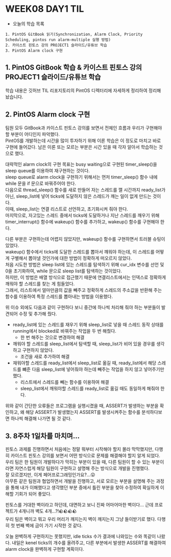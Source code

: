 # WEEK08 DAY1 TIL
- 오늘의 학습 목록
```
1. PintOS GitBook 읽기(Synchronization, Alarm Clock, Priority Scheduling, pintos run alarm-multiple 실행 방법)
2. 카이스트 핀토스 강의 PROJECT1 슬라이드/유튜브 학습
3. PintOS Alarm clock 구현
```

## 1. PintOS GitBook 학습 & 카이스트 핀토스 강의 PROJECT1 슬라이드/유튜브 학습
학습 내용은 깃허브 TIL 리포지토리의 PintOS 디렉터리에 자세하게 정리하여 정리해 놨습니다.

## 2. PintOS Alarm clock 구현
팀원 모두 GitBook과 카이스트 핀토스 강의를 보면서 전체인 흐름과 우리가 구현해야 할 부분이 어디인지 파악했다.  
PintOS를 개발하는데 시간을 많이 투자하기 위해 이론 학습은 이 정도로 마치고 바로 구현에 들어갔다.
남은 이론 또는 모르는 부분은 시간 있을 때 각자 알아서 학습하는 것으로 했다.

대략적인 alarm clock의 구현 목표는 busy waiting으로 구현된 timer_sleep()을 sleep queue를 이용하여 재구현하는 것이다.  
sleep queue로 alarm clock을 구현하기 위해서는 먼저 timer_sleep() 함수 내에 while 문을 if 문으로 바꿔주어야 한다.  
다음으로 thread_sleep() 함수를 새로 만들어 자는 스레드를 깰 시간까지 ready_list가 아닌, sleep_list에 넣어 ticks에 도달하지 않은 스레드가 깨는 일이 없게 만드는 것이다.  
이때, sleep_list는 연결 리스트로 선언하고, 초기화시켜 줘야 한다.  
마지막으로, 자고있는 스레드 중에서 ticks에 도달하거나 지난 스레드를 깨우기 위해 timer_interrupt() 함수에 wakeup() 함수를 추가하고, wakeup() 함수를 구현해야 한다.

다른 부분은 구현하는데 어렵지 않았지만, wakeup() 함수를 구현하면서 트러블 슈팅이 있었다.  
wakeup() 함수에서 ticks에 도달한 스레드를 뽑아서 꺠워야 하는데, 이 스레드를 어떻게 구별해서 뽑아낼 것인가에 대한 방법이 정확하게 떠오르지 않았다.  
처음 시도한 방법은 sleep list에 있는 스레드를 탐색하기 위해 cur_idx 변수를 선언 및 0을 초기화하여, while 문으로 sleep list를 탐색하는 것이었다.  
하지만, 이 방법은 배열 방식으로 접근했기 때문에 연결리스트에서는 인덱스로 정확하게 깨워야 할 스레드를 찾는 게 힘들었다.  
그래서, 리스트에서 얼마만큼의 값을 빼주고 정확하게 스레드의 주소값을 반환해 주는 함수를 이용하여 특정 스레드를 뽑아내는 방법을 이용했다.

위 이슈 외에도 다음과 같이 구현하다 보니 중간에 하나씩 처리해 줘야 하는 부분들이 발견되어 수정 및 추가해 줬다.
- ready_list에 있는 스레드를 재우기 위해 sleep_list로 넣을 때 스레드 동작 상태를 running에서 blocked로 바꿔주는 작업을 두 번 해줬다.
    - 한 번 해주는 것으로 변경하여 해결
- 깨워야 할 스레드를 sleep_list에서 탐색할 때, sleep_list가 비어 있을 경우를 생각하고 구현하지 않았다.
    - 조건을 새로 추가하여 해결
- 재워야할 스레드를 ready_list에서 sleep_list로 옮길 때, ready_list에서 해당 스레드를 뺴준 다음 sleep_list에 넣어줘야 하는데 빼주는 작업을 하지 않고 넣어주기만 했다.
    - 리스트에서 스레드를 빼는 함수를 이용하여 해결
    - sleep_list에서 깨워야할 스레드를 ready_list로 옮길 때도 동일하게 해줘야 한다.  

위와 같이 간단한 오류들은 프로그램을 실행시켰을 때, ASSERT가 발생하는 부분을 확인하고, 왜 해당 ASSERT가 발생했는지 ASSERT를 발생시켜주는 함수를 분석하다보면 하나씩 해결해 나가면 될 것 같다.

## 3. 8주차 1일차를 마치며...
핀토스 과제를 진행하면서 처음에는 정말 뭐부터 시작해야 할지 몰라 막막했지만, 다행히 카이스트 핀토스 강의를 보면서 어떤 방식으로 문제를 해결해야 할지 알게 되었다.  
우리 팀은 한 팀원이 개발하다가 막히는 부분이 있을 때, 다른 팀원이 할 수 있는 부분이라면 자연스럽게 해당 팀원이 구현하고 설명해 주는 방식으로 개발을 진행했다.  
잘 모르겠지만, 이게 페어프로그래밍인가요?...😲  
아무튼 같은 팀원과 협업하면서 개발을 진행하고, 서로 모르는 부분을 설명해 주는 과정을 통해 내가 이해했다고 생각했던 부분 중에서 틀린 부분을 찾아 수정하여 확실하게 이해할 기회가 되어 좋았다.  

핀토스를 거대한 벽이라고 하던데, 대면하고 보니 진짜 어마어마한 벽이다... 근데 프로젝트가 4개니까 벽도 4개...?!🪨🪨🪨🪨  
우리 팀은 벽이고 뭐고 우리 머리가 깨지는지 벽이 깨지는지 그냥 들이받기로 했다. 다행히 첫 번째 벽에 금이 가기 시작한 것 같다.  

오늘 완벽하게 구현하지는 못했지만, idle ticks 수가 결과에 나와있는 수와 똑같이 나왔다. 내일은 kenel ticks의 개수를 올려주고, 다른 부분에서 발생한 ASSERT를 해결하여 alarm clock을 완벽하게 구현할 계획이다.